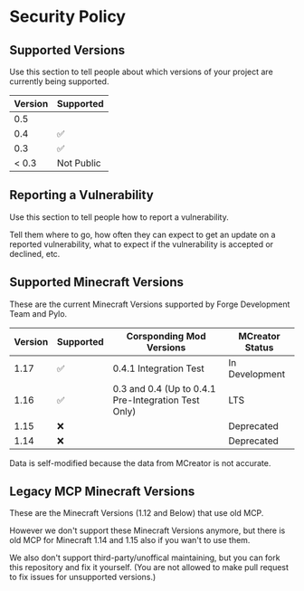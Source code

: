 # Security Policy

## Supported Versions

Use this section to tell people about which versions of your project are currently being supported.

| Version | Supported          |
| ------- | ------------------ |
| 0.5     |                    |
| 0.4     | :white_check_mark: |
| 0.3     | :white_check_mark: |
| < 0.3   | Not Public         |

## Reporting a Vulnerability

Use this section to tell people how to report a vulnerability.

Tell them where to go, how often they can expect to get an update on a reported vulnerability, what to expect if the vulnerability is accepted or declined, etc.

## Supported Minecraft Versions

These are the current Minecraft Versions supported by Forge Development Team and Pylo.

| Version | Supported          | Corsponding Mod Versions                            | MCreator Status |
| ------- | ------------------ | --------------------------------------------------- | --------------- |
| 1.17    | :white_check_mark: | 0.4.1 Integration Test                              | In Development  |
| 1.16    | :white_check_mark: | 0.3 and 0.4 (Up to 0.4.1 Pre-Integration Test Only) | LTS             |
| 1.15    | :x:                |                                                     | Deprecated      |
| 1.14    | :x:                |                                                     | Deprecated      |

Data is self-modified because the data from MCreator is not accurate.

## Legacy MCP Minecraft Versions

These are the Minecraft Versions (1.12 and Below) that use old MCP.

However we don't support these Minecraft Versions anymore, but there is old MCP for Minecraft 1.14 and 1.15 also if you wan't to use them.

We also don't support third-party/unoffical maintaining, but you can fork this repository and fix it yourself. (You are not allowed to make pull request to fix issues for unsupported versions.)
